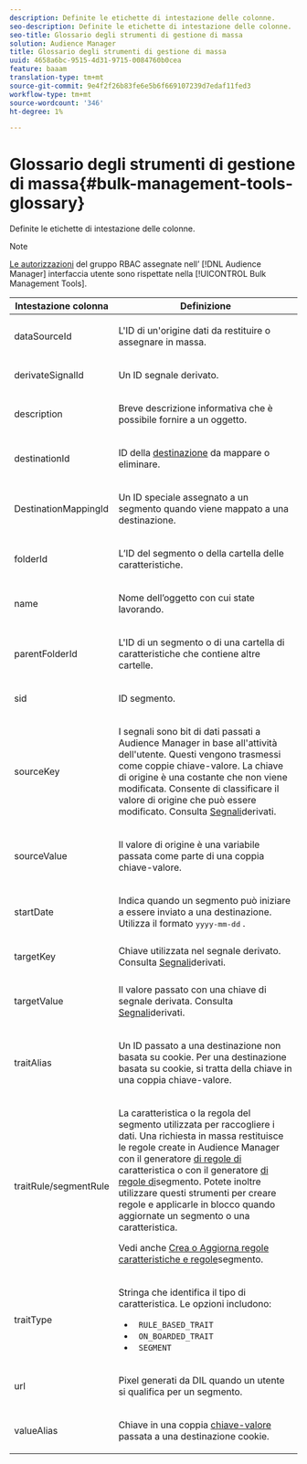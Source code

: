 ```yaml
---
description: Definite le etichette di intestazione delle colonne.
seo-description: Definite le etichette di intestazione delle colonne.
seo-title: Glossario degli strumenti di gestione di massa
solution: Audience Manager
title: Glossario degli strumenti di gestione di massa
uuid: 4658a6bc-9515-4d31-9715-0084760b0cea
feature: baaam
translation-type: tm+mt
source-git-commit: 9e4f2f26b83fe6e5b6f669107239d7edaf11fed3
workflow-type: tm+mt
source-wordcount: '346'
ht-degree: 1%

---
```



# Glossario degli strumenti di gestione di massa{#bulk-management-tools-glossary}

Definite le etichette di intestazione delle colonne.

<!-- 

<p>r_bulk_glossary.xml </p>

 -->

>[!NOTE]
>
>[Le autorizzazioni](../../features/administration/administration-overview.md) del gruppo RBAC assegnate nell’ [!DNL Audience Manager] interfaccia utente sono rispettate nella [!UICONTROL Bulk Management Tools].

<table id="table_2C2BC2FB3EFC443C9A5AE18EFC6FABFD"> 
 <thead> 
  <tr> 
   <th colname="col1" class="entry"> Intestazione colonna </th> 
   <th colname="col2" class="entry"> Definizione </th> 
  </tr> 
 </thead>
 <tbody> 
  <tr> 
   <td colname="col1"> <p> <span class="term"> dataSourceId</span> </p> </td> 
   <td colname="col2"> <p>L'ID di un'origine <a href="../../features/datasources-list-and-settings.md#data-sources-list-and-settings"></a> dati da restituire o assegnare in massa. </p> </td> 
  </tr> 
  <tr> 
   <td colname="col1"> <p> <span class="term"> derivateSignalId</span> </p> </td> 
   <td colname="col2"> <p>Un ID segnale <a href="../../features/derived-signals.md"></a> derivato. </p> </td> 
  </tr> 
  <tr> 
   <td colname="col1"> <p> <span class="term"> description</span> </p> </td> 
   <td colname="col2"> <p>Breve descrizione informativa che è possibile fornire a un oggetto. </p> </td> 
  </tr> 
  <tr> 
   <td colname="col1"> <p> <span class="term"> destinationId</span> </p> </td> 
   <td colname="col2"> <p>ID della <a href="../../features/destinations/destinations.md"> destinazione</a> da mappare o eliminare. </p> </td> 
  </tr> 
  <tr> 
   <td colname="col1"> <p> <span class="term"> DestinationMappingId</span> </p> </td> 
   <td colname="col2"> <p>Un ID speciale assegnato a un segmento quando viene mappato a una destinazione. </p> </td> 
  </tr> 
  <tr> 
   <td colname="col1"> <p> <span class="term"> folderId</span> </p> </td> 
   <td colname="col2"> <p>L’ID del segmento o della cartella delle caratteristiche. </p> </td> 
  </tr> 
  <tr> 
   <td colname="col1"> <p> <span class="term"> name</span> </p> </td> 
   <td colname="col2"> <p>Nome dell’oggetto con cui state lavorando. </p> </td> 
  </tr> 
  <tr> 
   <td colname="col1"> <p> <span class="term"> parentFolderId</span> </p> </td> 
   <td colname="col2"> <p>L'ID di un segmento o di una cartella di caratteristiche che contiene altre cartelle. </p> </td> 
  </tr> 
  <tr> 
   <td colname="col1"> <p> <span class="term"> sid</span> </p> </td> 
   <td colname="col2"> <p>ID segmento. </p> </td> 
  </tr> 
  <tr> 
   <td colname="col1"> <p> <span class="term"> sourceKey</span> </p> </td> 
   <td colname="col2"> <p>I segnali sono bit di dati passati a <span class="keyword"> Audience Manager</span> in base all'attività dell'utente. Questi vengono trasmessi come coppie <a href="../../reference/key-value-pairs-explained.md"></a>chiave-valore. La chiave di origine è una costante che non viene modificata. Consente di classificare il valore di origine che può essere modificato. Consulta <a href="../../features/derived-signals.md"> Segnali</a>derivati. </p> </td> 
  </tr> 
  <tr> 
   <td colname="col1"> <p> <span class="term"> sourceValue</span> </p> </td> 
   <td colname="col2"> <p>Il valore di origine è una variabile passata come parte di una coppia <a href="../../reference/key-value-pairs-explained.md"></a>chiave-valore. </p> </td> 
  </tr> 
  <tr> 
   <td colname="col1"> <p> <span class="term"> startDate</span> </p> </td> 
   <td colname="col2"> <p>Indica quando un segmento può iniziare a essere inviato a una destinazione. Utilizza il formato <tt>yyyy-mm-dd</tt> . </p> </td> 
  </tr> 
  <tr> 
   <td colname="col1"> <p> <span class="term"> targetKey</span> </p> </td> 
   <td colname="col2">Chiave utilizzata nel segnale derivato. Consulta <a href="../../features/derived-signals.md"> Segnali</a>derivati. </td> 
  </tr> 
  <tr> 
   <td colname="col1"> <p> <span class="term"> targetValue</span> </p> </td> 
   <td colname="col2"> <p>Il valore passato con una chiave di segnale derivata. Consulta <a href="../../features/derived-signals.md"> Segnali</a>derivati. </p> </td> 
  </tr> 
  <tr> 
   <td colname="col1"> <p> <span class="term"> traitAlias</span> </p> </td> 
   <td colname="col2"> <p>Un ID passato a una destinazione non basata su cookie. Per una destinazione basata su cookie, si tratta della chiave in una coppia <a href="../../reference/key-value-pairs-explained.md"></a>chiave-valore. </p> </td> 
  </tr> 
  <tr> 
   <td colname="col1"> <p> <span class="term"> traitRule/segmentRule</span> </p> </td> 
   <td colname="col2"> <p>La caratteristica o la regola del segmento utilizzata per raccogliere i dati. Una richiesta in massa restituisce le regole create in <span class="keyword"> Audience Manager</span> con il generatore <a href="../../features/traits/about-trait-builder.md"> di regole di</a> caratteristica o con il generatore <a href="../../features/segments/segment-builder.md"> di regole di</a>segmento. Potete inoltre utilizzare questi strumenti per creare regole e applicarle in blocco quando aggiornate un segmento o una caratteristica. </p> <p>Vedi anche <a href="../../reference/bulk-management-tools/bulk-rules.md"> Crea o Aggiorna regole caratteristiche e regole</a>segmento. </p> </td> 
  </tr> 
  <tr> 
   <td colname="col1"> <p> <span class="term"> traitType</span> </p> </td> 
   <td colname="col2"> <p>Stringa che identifica il tipo di caratteristica. Le opzioni includono: </p> 
    <ul id="ul_AB5B4F87B14241DCBBE44B0B7BD4EF72"> 
     <li id="li_21F9412CDDC64FAA888C6542E284C436"> <code> RULE_BASED_TRAIT</code> </li> 
     <li id="li_5A5EA9A1EC5C45C991875EBBE7979A5A"> <code> ON_BOARDED_TRAIT </code> </li> 
     <li id="li_F38B58ADE3324E97A71E3F94F11945BE"> <code> SEGMENT</code> </li> 
    </ul> </td> 
  </tr> 
  <tr> 
   <td colname="col1"> <p> <span class="term"> url</span> </p> </td> 
   <td colname="col2"> <p>Pixel generati da DIL quando un utente si qualifica per un segmento. </p> </td> 
  </tr> 
  <tr> 
   <td colname="col1"> <p> <span class="term"> valueAlias</span> </p> </td> 
   <td colname="col2"> <p>Chiave in una coppia <a href="../../reference/key-value-pairs-explained.md"> chiave-valore</a> passata a una destinazione cookie. </p> </td> 
  </tr> 
 </tbody> 
</table>

